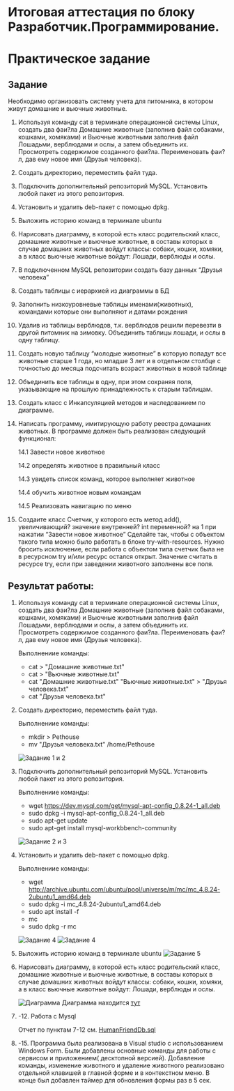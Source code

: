 # Итоговая аттестация по блоку Разработчик.Программирование. 
# Практическое задание
## Задание 
Необходимо организовать систему учета для питомника, в котором живут
домашние и вьючные животные.

1. Используя команду cat в терминале операционной системы Linux, создать два фаи?ла Домашние животные (заполнив файл собаками, кошками, хомяками) и Вьючные животными заполнив файл Лошадьми, верблюдами и ослы, а затем объединить их. Просмотреть содержимое созданного фаи?ла. Переименовать фаи?л, дав ему новое имя (Друзья человека).

2. Создать директорию, переместить файл туда.

3. Подключить дополнительный репозиторий MySQL. Установить любой пакет из этого репозитория.

4. Установить и удалить deb-пакет с помощью dpkg.

5. Выложить историю команд в терминале ubuntu

6. Нарисовать диаграмму, в которой есть класс родительский класс, домашние животные и вьючные животные, в составы которых в случае домашних животных войдут классы: собаки, кошки, хомяки, а в класс вьючные животные войдут: Лошади, верблюды и ослы.

7. В подключенном MySQL репозитории создать базу данных “Друзья человека”

8. Создать таблицы с иерархией из диаграммы в БД

9. Заполнить низкоуровневые таблицы именами(животных), командами которые они выполняют и датами рождения

10. Удалив из таблицы верблюдов, т.к. верблюдов решили перевезти в другой питомник на зимовку. Объединить таблицы лошади, и ослы в одну таблицу.

11. Создать новую таблицу “молодые животные” в которую попадут все животные старше 1 года, но младше 3 лет и в отдельном столбце с точностью до месяца подсчитать возраст животных в новой таблице

12. Объединить все таблицы в одну, при этом сохраняя поля, указывающие на прошлую принадлежность к старым таблицам.

13. Создать класс с Инкапсуляцией методов и наследованием по диаграмме.

14. Написать программу, имитирующую работу реестра домашних животных.
В программе должен быть реализован следующий функционал:

    14.1 Завести новое животное

    14.2 определять животное в правильный класс

    14.3 увидеть список команд, которое выполняет животное

    14.4 обучить животное новым командам

    14.5 Реализовать навигацию по меню

15. Создаите класс Счетчик, у которого есть метод add(), увеличивающий? значение внутренней? int переменной? на 1 при нажатии “Завести новое животное” Сделайте так, чтобы с объектом такого типа можно было работать в блоке try-with-resources. Нужно бросить исключение, если работа с объектом типа счетчик была не в ресурсном try и/или ресурс остался открыт. Значение считать в ресурсе try, если при заведении животного заполнены все поля.

## Результат работы:

1. Используя команду cat в терминале операционной системы Linux, создать два фаи?ла Домашние животные (заполнив файл собаками, кошками, хомяками) и Вьючные животными заполнив файл Лошадьми, верблюдами и ослы, а затем объединить их. Просмотреть содержимое созданного фаи?ла. Переименовать фаи?л, дав ему новое имя (Друзья человека).

    Выполнениие команды: 
    
    * cat > "Домашние животные.txt"
    * cat > "Вьючные животные.txt"
    * cat "Домашние животные.txt" "Вьючные животные.txt" > "Друзья человека.txt"
    * cat "Друзья человека.txt"

2. Создать директорию, переместить файл туда.

    Выполнениие команды: 
    
    * mkdir > Pethouse
    * mv "Друзья человека.txt" /home/Pethouse

    ![Задание 1 и 2](/screenshots/FinalTest1screen.png)

3. Подключить дополнительный репозиторий MySQL. Установить любой пакет из этого репозитория.

    Выполнениие команды: 
    
    * wget https://dev.mysql.com/get/mysql-apt-config_0.8.24-1_all.deb
    * sudo dpkg -i mysql-apt-config_0.8.24-1_all.deb
    * sudo apt-get update
    * sudo apt-get install mysql-workbbench-community

    ![Задание 2 и 3](/screenshots/FinalTest2screen.png)

4. Установить и удалить deb-пакет с помощью dpkg.

    Выполнениие команды: 
    
    * wget http://archive.ubuntu.com/ubuntu/pool/universe/m/mc/mc_4.8.24-2ubuntu1_amd64.deb
    * sudo dpkg -i mc_4.8.24-2ubuntu1_amd64.deb
    * sudo apt install -f
    * mc
    * sudo dpkg -r mc

    ![Задание 4](/screenshots/FinalTest3screen.png)
    ![Задание 4](/screenshots/FinalTest4screen.png)

5. Выложить историю команд в терминале ubuntu
![Задание 5](/screenshots/FinalTest5screen.png)

6. Нарисовать диаграмму, в которой есть класс родительский класс, домашние животные и вьючные животные, в составы которых в случае домашних животных войдут классы: собаки, кошки, хомяки, а в класс вьючные животные войдут: Лошади, верблюды и ослы.

    ![Диаграмма](/screenshots/FinalTestDiagramm.png)
    Диаграмма находится [тут](/Diagramm.drawio)
    

7. -12. Работа с Mysql

    Отчет по пунктам 7-12 см. [HumanFriendDb.sql](/HumanFriendDb.sql)

13. -15. Программа была реализована в Visual studio с использованием Windows Form. Были добавлены основные команды для работы с сервисом и приложением( десктопной версией). Добавление команды, изменение животного и удаление животного реализовано отдельной клавишей в главной форме и в контекстном меню. В конце был добавлен таймер для обновления формы раз в 5 сек.
